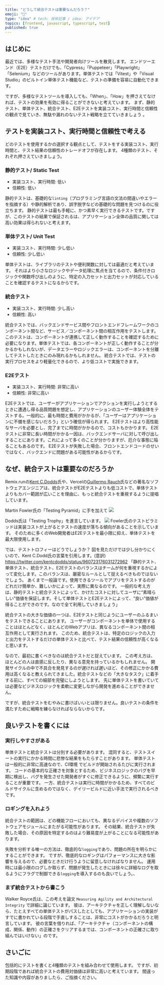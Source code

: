 ```yaml
---
title: "どうして統合テストは重要なんだろう？"
emoji: "🌊"
type: "idea" # tech: 技術記事 / idea: アイデア
topics: [frontend, javascript, typescript, test]
published: true 
---
```

## はじめに
最近では、多様なテスト手法や開発者向けツールを散見します。
エンドツーエンド（E2E）テストだけでも、「Cypress」「Puppeteer」「Playwright」「Selenium」などのツールがあります。単体テストでは「Vitest」や「Visual Studio」のビルトイン単体テスト機能など、テストの準備を容易に自動化できます。

ですが、多様なテストツールを導入しても、「When」、「How」を押さえてなければ、テストの効果を有効に得ることができないと考えています。
まず、静的テスト、単体テスト、統合テスト、E2Eテストを実装コスト、実行時間と信頼性の観点で見ていき、無駄や漏れのないテスト戦略を立てていきましょう 。

## テストを実装コスト、実行時間と信頼性で考える
どのテストを使用するかの選択する観点として、テストをする実装コスト、実行時間と、テスト結果の信頼性のトレードオフが存在します。
4種類のテスト、それぞれ押さえていきましょう。

### 静的テスト/ Static Test
- 実装コスト、実行時間: 低い
- 信頼性: 低い

静的テストは、基礎的な`linting`（プログラミング言語の文法の間違いやエラーを指摘する）や静的解析であり、誤字脱字などの基礎的な問題を見つけるのに役立ちます。
静的テストは最も手軽に、かつ素早く実行できるテストです。ですが、このテストの結果で保証されるは、アプリケーション全体の品質に関しては高い効果は得られないと考えます。

### 単体テスト/ Unit Test
- 実装コスト、実行時間: 少し低い 
- 信頼性: 少し低い 

単体テストは、ライブラリのテストや便利関数に対しては最適だと考えています。
それはより小さなロジックやデータ処理に焦点を当てるので、条件付きロジックや関数呼び出しのように、特定の入力セットと出力セットが対応していることを確認するテストになるからです。

### 統合テスト
- 実装コスト、実行時間: 少し高い 
- 信頼性: 高い   

統合テストでは、バックエンドサービス間やフロントエンドフレームワークのコンポーネント間など、サービス／コンポーネント間の相互作用をテストします。
このテストは、コンポーネントが連携して正しく動作することを確認するために必要になります。単体テストでは、各コンポーネントが正しく動作することが分かるかもしれないが、データエラーやロジックエラーは、コンポーネントを分離してテストしたときにのみ現れるかもしれません。
統合テストでは、テストの実行プロセスをより軽量化できるので、より低コストで実施できます。

### E2Eテスト
- 実装コスト、実行時間: 非常に高い
- 信頼性: 非常に高い

E2Eテストでは、ユーザーがアプリケーションでアクションを実行しようとするときに遭遇し得る品質問題を想定し、アプリケーションのユーザー体験全体をテストする。一般的に、最も時間と費用がかかるが、「ユーザーはアプリケーションに不備を感じないだろう」という確信が得られます。
E2Eテストはより高性能なサーバを必要とし、完了までに時間がかかるので、コストもかかります。
E2Eテストに非常に長い時間がかかる一因は、バックエンドサーバに対して呼び出しすることにあります。これによって多くのことが分かりますが、厄介な事態に陥ることもあるのです。
E2Eテストが失敗した場合、フロントエンドコードのせいではなく、バックエンドに問題がある可能性があるからです。

## なぜ、統合テストは重要なのだろうか
Remix.runの[Kent C.Dodds](https://twitter.com/kentcdodds)氏や、Vercelの[Guillermo Rauch](https://twitter.com/rauchg)氏などの著名なソフトウェアエンジニアは、統合テストがE2Eテストよりも低コストで、単体テストよりもカバー範囲が広いことを理由に、もっと統合テストを重視するように提唱しています。

Martin Fowler氏の「Testing Pyramid」に手を加えて
![](/images/testing-pramid.png)

Dodds氏は「Testing Trophy」を進言しています。
![](/images/testing-thropy.png)
Fowler氏のテストピラミッドは実装コストが上がるとテストの速度が落ちる傾向があることを示しています。
そのために多くのWeb開発者はE2Eテストを最小限に抑え、単体テストを最大限使用します。

では、テストトロフィーはどうでしょうか？
図を見ただけでは少し分かりにくいので、Kent C.Dodd氏の言葉を引用します。(意訳)
https://twitter.com/kentcdodds/status/960723176031272962
「静的テスト、単体テスト、統合テスト、E2Eテストのバランスはチームが何を重視するかによって変化します。このバランスは、厳密なルールとして捉えるべきものではないでしょう。
あくまで一般論です。使用できるツールでアプリをテストするのがどれだけ簡単か、難しいかによって、実際に異なるのです。 一般的な考え方は、静的テストと統合テストによって、かけたコストに対してユーザに“素晴らしい”価値を保証します。そして単体テストとE2Eテストによって、“良い”価値が得ることができのです。なので全て利用していきましょう」

統合テストの大きな価値の一つは、E2Eテストと同じようにユーザーのふるまいをテストできることにあります。
ユーザーがコンポーネントを単体で使用することはほとんどなく、ほとんどのWebアプリは、異なるコンポーネント間の相互作用として実行されます。
このため、統合テストは、特定のロジックの入力と出力をテストするだけの単体テストと比べて、テスト結果の信頼性が高くなると思います。

なので、最初に書くべきなのは統合テストだと捉えています。 この考え方は、ほとんどの人は直感に反したり、異なる意見を持っているかもしれません。
開発サイクルの中で不具合を発見するのが遅ければ遅いほど、その修正にかかる費用は高くなると教えられてきました。統合テストなどの「大きなタスク」に着手する前に、すべての細部を完璧にしようとします。
先に単体テストを書いていては必要なビジネスロジックを柔軟に変更しながら開発を進めることができません。

ですが、統合テストをむやみに書けばいいとは限りません。良いテストの条件を満たすために戦略を練らなければならないからです。

## 良いテストを書くには
### 実行しやすさがある
単体テストと統合テストは分別する必要があります。
混同すると、テストスイートの実行にかかる時間に悲惨な結果をもたらすことがあります。
単体テストは一般的に非常に高速なので、CI環境 でビルドが開始されるたびに実行されます。
コードの基本的な正確さを対象とするため、ビジネスロジックのバグを早期に検出し、バグを発生させた開発者がすぐに修正できるように、頻繁に実行することが重要です。
一方、統合テストは実行に時間がかかるため、すべてのビルドサイクルに含めるのではなく、デイリービルドに近い手法で実行されるべきです。

### ロギングを入れよう
統合テストの範囲は、どの機能フローにおいても、異なるデバイスや複数のソフトウェアモジュールにまたがる可能性があります。
その結果、統合テストが失敗した場合、その原因を特定するのはより難易度が上がることになる可能性があります。

失敗を分析する唯一の方法は、徹底的な`logging`であり、問題の所在を明らかにすることができます。
ですが、徹底的なロギングはパフォーマンスに大きな影響を与えるので、必要なときだけ行うように留意しなければなりません。
運用時には最小限のログしか取らず、問題が発生したときには徐々に詳細なログを取るようにフラグで制御できる`logging`を導入するのも良いでしょう。、

### まず統合テストから書こう
Walker Royce氏は、この考えを論文 `Measuring Agility and Architectural Integrity` で詳細に論じています。
彼は、アーキテクチャを正しく理解しないなら、たとえすべての単体テストがパスしたとしても、アプリケーションの実装がすでに書かれている段階で手直しすることは、非常にコストがかかるだろうと明言しています。
彼の言葉を借りれば、「アーキテクチャ（コンポーネントの構成、関係、動作）の正確さをクリアするまでは、コンポーネントの正確さに取り組んではいけない」のです。

## さいごに
包括的にテストを書くと4種類のテストを組み合わせて使用します。
ですが、初期段階であれば統合テストの費用対価値は非常に高いと考えています。
間違った知識や内容がありましたら、ご指摘ください。
